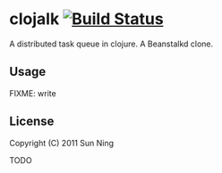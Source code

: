 # clojalk [![Build Status](https://secure.travis-ci.org/sunng87/clojalk.png)](http://travis-ci.org/) #

A distributed task queue in clojure. A Beanstalkd clone.

## Usage ##

FIXME: write

## License ###

Copyright (C) 2011 Sun Ning

TODO

